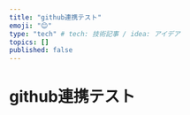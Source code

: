 ```yaml
---
title: "github連携テスト"
emoji: "😊"
type: "tech" # tech: 技術記事 / idea: アイデア
topics: []
published: false
---
```


# github連携テスト